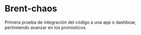 # Brent-chaos

Primera prueba de integración del código a una app o dashboar, pertimiendo avanzar en los pronósticos.
